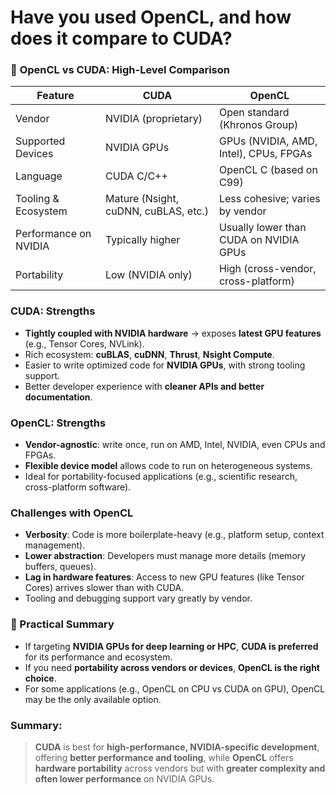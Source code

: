 # Have you used OpenCL, and how does it compare to CUDA?

### 🔄 **OpenCL vs CUDA: High-Level Comparison**

| Feature               | **CUDA**                             | **OpenCL**                             |
| --------------------- | ------------------------------------ | -------------------------------------- |
| Vendor                | NVIDIA (proprietary)                 | Open standard (Khronos Group)          |
| Supported Devices     | NVIDIA GPUs                          | GPUs (NVIDIA, AMD, Intel), CPUs, FPGAs |
| Language              | CUDA C/C++                           | OpenCL C (based on C99)                |
| Tooling & Ecosystem   | Mature (Nsight, cuDNN, cuBLAS, etc.) | Less cohesive; varies by vendor        |
| Performance on NVIDIA | Typically higher                     | Usually lower than CUDA on NVIDIA GPUs |
| Portability           | Low (NVIDIA only)                    | High (cross-vendor, cross-platform)    |

### **CUDA: Strengths**

- **Tightly coupled with NVIDIA hardware** → exposes **latest GPU features** (e.g., Tensor Cores, NVLink).
- Rich ecosystem: **cuBLAS**, **cuDNN**, **Thrust**, **Nsight Compute**.
- Easier to write optimized code for **NVIDIA GPUs**, with strong tooling support.
- Better developer experience with **cleaner APIs and better documentation**.

### **OpenCL: Strengths**

- **Vendor-agnostic**: write once, run on AMD, Intel, NVIDIA, even CPUs and FPGAs.
- **Flexible device model** allows code to run on heterogeneous systems.
- Ideal for portability-focused applications (e.g., scientific research, cross-platform software).

### **Challenges with OpenCL**

- **Verbosity**: Code is more boilerplate-heavy (e.g., platform setup, context management).
- **Lower abstraction**: Developers must manage more details (memory buffers, queues).
- **Lag in hardware features**: Access to new GPU features (like Tensor Cores) arrives slower than with CUDA.
- Tooling and debugging support vary greatly by vendor.

### 🔧 Practical Summary

- If targeting **NVIDIA GPUs for deep learning or HPC**, **CUDA is preferred** for its performance and ecosystem.
- If you need **portability across vendors or devices**, **OpenCL is the right choice**.
- For some applications (e.g., OpenCL on CPU vs CUDA on GPU), OpenCL may be the only available option.

### Summary:

> **CUDA** is best for **high-performance, NVIDIA-specific development**, offering **better performance and tooling**, while **OpenCL** offers **hardware portability** across vendors but with **greater complexity and often lower performance** on NVIDIA GPUs.

